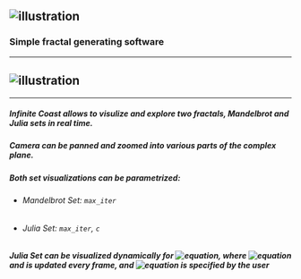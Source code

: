![illustration](https://i.imgur.com/QkY6GdN.png)
-------------
### Simple fractal generating software
-------------
![illustration](https://i.imgur.com/aBNH8BB.png)
-------------
-------------
##### Infinite Coast allows to visulize and explore two fractals, Mandelbrot and Julia sets in real time.
##### Camera can be panned and zoomed into various parts of the complex plane.
##### Both set visualizations can be parametrized:
- ###### Mandelbrot Set: `max_iter`
- ###### Julia Set: `max_iter`, `c`
##### Julia Set can be visualized dynamically for ![equation](http://www.sciweavers.org/upload/Tex2Img_1588214968/render.png), where ![equation](http://www.sciweavers.org/upload/Tex2Img_1588215362/render.png) and is updated every frame, and ![equation](http://www.sciweavers.org/upload/Tex2Img_1588215116/render.png) is specified by the user

